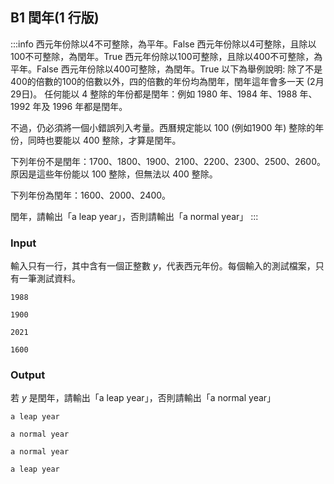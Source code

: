 ## B1 閏年(1 行版)
:::info
西元年份除以4不可整除，為平年。False
西元年份除以4可整除，且除以100不可整除，為閏年。True
西元年份除以100可整除，且除以400不可整除，為平年。False
西元年份除以400可整除，為閏年。True
以下為舉例說明:
除了不是400的倍數的100的倍數以外，四的倍數的年份均為閏年，閏年這年會多一天 (2月29日)。
任何能以 4 整除的年份都是閏年：例如 1980 年、1984 年、1988 年、1992 年及 1996 年都是閏年。

不過，仍必須將一個小錯誤列入考量。西曆規定能以 100 (例如1900 年) 整除的年份，同時也要能以 400 整除，才算是閏年。

下列年份不是閏年：1700、1800、1900、2100、2200、2300、2500、2600。
原因是這些年份能以 100 整除，但無法以 400 整除。

下列年份為閏年：1600、2000、2400。

閏年，請輸出「a leap year」，否則請輸出「a normal year」
:::

### Input
輸入只有一行，其中含有一個正整數 $y$，代表西元年份。每個輸入的測試檔案，只有一筆測試資料。
```=
1988
```
```=
1900
```
```=
2021
```
```=
1600
```
### Output
若 $y$ 是閏年，請輸出「a leap year」，否則請輸出「a normal year」
```=
a leap year
```
```=
a normal year
```
```=
a normal year
```
```=
a leap year
```

<!---
#### Answer
[ZeroJudge d067: 格瑞哥里的煩惱 (1 行版)](https://zerojudge.tw/ShowProblem?problemid=d067)

```python=
y = int(input())
if ((y%4 == 0) and (y%100 != 0)) or (y%400 == 0):
    print("a leap year")
else:
    print("a normal year")
```
--->

<div id="moon"></div>

<style>
#moon {
  width: 80px;
  height: 80px;
  page-break-after: always /*在標籤後換頁*/
}
</style>
